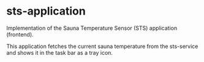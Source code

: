 # sts-application
Implementation of the Sauna Temperature Sensor (STS) application (frontend).

This application fetches the current sauna temperature from the sts-service and shows it in the task bar as a tray icon.
